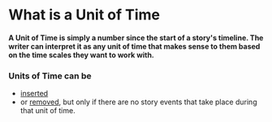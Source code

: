 # What is a Unit of Time

#### A Unit of Time is simply a number since the start of a story's timeline.  The writer can interpret it as any unit of time that makes sense to them based on the time scales they want to work with.

### Units of Time can be
- [inserted](/How%20Do%20I/Insert/Time%20Between%20Story%20Events.md)
- or [removed](/How%20Do%20I/Remove/Time%20Between%20Story%20Events.md), but only if there are no story events that take place during that unit of time.
